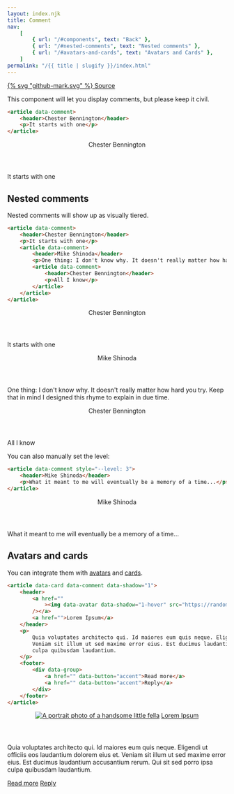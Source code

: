 ```yaml
---
layout: index.njk
title: Comment
nav:
    [
        { url: "/#components", text: "Back" },
        { url: "/#nested-comments", text: "Nested comments" },
        { url: "/#avatars-and-cards", text: "Avatars and Cards" },
    ]
permalink: "/{{ title | slugify }}/index.html"
---
```


<a href="https://github.com/iamschulz/ssstyles/blob/main/css/comment.css" data-button>{% svg "github-mark.svg" %} Source</a>

This component will let you display comments, but please keep it civil.

```html
<article data-comment>
	<header>Chester Bennington</header>
	<p>It starts with one</p>
</article>
```

<article data-comment>
	<header>Chester Bennington</header>
	<p>It starts with one</p>
</article>

## Nested comments

Nested comments will show up as visually tiered.

```html
<article data-comment>
	<header>Chester Bennington</header>
	<p>It starts with one</p>
	<article data-comment>
		<header>Mike Shinoda</header>
		<p>One thing: I don't know why. It doesn't really matter how hard you try. Keep that in mind I designed this rhyme to explain in due time.</p>
		<article data-comment>
			<header>Chester Bennington</header>
			<p>All I know</p>
		</article>
	</article>
</article>
```

<article data-comment>
	<header>Chester Bennington</header>
	<p>It starts with one</p>
	<article data-comment>
    	<header>Mike Shinoda</header>
    	<p>One thing: I don't know why. It doesn't really matter how hard you try. Keep that in mind I designed this rhyme to explain in due time.</p>
    	<article data-comment>
    		<header>Chester Bennington</header>
    		<p>All I know</p>
    	</article>
    </article>
</article>

You can also manually set the level:

```html
<article data-comment style="--level: 3">
	<header>Mike Shinoda</header>
	<p>What it meant to me will eventually be a memory of a time...</p>
</article>
```

<article data-comment style="--level: 3">
	<header>Mike Shinoda</header>
	<p>What it meant to me will eventually be a memory of a time...</p>
</article>

## Avatars and cards

You can integrate them with [avatars](/avatar) and [cards](/card).

```html
<article data-card data-comment data-shadow="1">
	<header>
		<a href=""
			><img data-avatar data-shadow="1-hover" src="https://randomuser.me/api/portraits/lego/1.jpg" alt=""
		/></a>
		<a href="">Lorem Ipsum</a>
	</header>
	<p>
		Quia voluptates architecto qui. Id maiores eum quis neque. Eligendi ut officiis eos laudantium dolorem eius et.
		Veniam sit illum ut sed maxime error eius. Est ducimus laudantium accusantium rerum. Qui sit sed porro ipsa
		culpa quibusdam laudantium.
	</p>
	<footer>
		<div data-group>
			<a href="" data-button="accent">Read more</a>
			<a href="" data-button="accent">Reply</a>
		</div>
	</footer>
</article>
```

<article data-card data-comment data-shadow="1">
    <header>
        <a href=""><img data-avatar data-shadow="1-hover" src="https://randomuser.me/api/portraits/lego/1.jpg" alt="A portrait photo of a handsome little fella"></a>
        <a href="">Lorem Ipsum</a>
    </header>
    <p>Quia voluptates architecto qui. Id maiores eum quis neque. Eligendi ut officiis eos laudantium dolorem eius et. Veniam sit illum ut sed maxime error eius. Est ducimus laudantium accusantium rerum. Qui sit sed porro ipsa culpa quibusdam laudantium.</p>
    <footer>
        <div data-group>
            <a href="" data-button="accent">Read more</a>
            <a href="" data-button="accent">Reply</a>
        </div>
    </footer>
</article>
